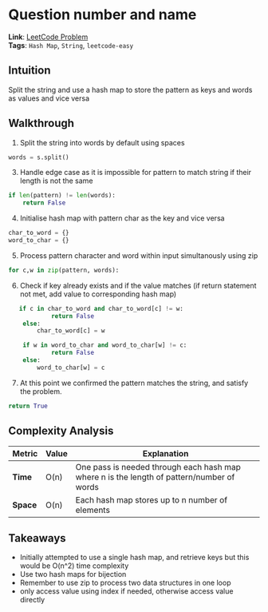 # Question number and name
**Link**: [LeetCode Problem](https://leetcode.com/problems/word-pattern/?envType=problem-list-v2&envId=nj0ovbs3)<br>
**Tags**: `Hash Map`, `String`, `leetcode-easy`

## Intuition
Split the string and use a hash map to store the pattern as keys and words as values and vice versa

## Walkthrough
1. Split the string into words by default using spaces
```python
words = s.split()
```
3. Handle edge case as it is impossible for pattern to match string if their length is not the same
```python
if len(pattern) != len(words):
    return False
```
4. Initialise hash map with pattern char as the key and vice versa
```python
char_to_word = {}
word_to_char = {}
```
5. Process pattern character and word within input simultanously using zip
```python
for c,w in zip(pattern, words):
```
6. Check if key already exists and if the value matches (if return statement not met, add value to corresponding hash map)
```python
   if c in char_to_word and char_to_word[c] != w:
            return False
    else:
        char_to_word[c] = w

    if w in word_to_char and word_to_char[w] != c:
            return False
    else:
        word_to_char[w] = c
```
7. At this point we confirmed the pattern matches the string, and satisfy the problem.
```python
return True
```

## Complexity Analysis 
| Metric  | Value | Explanation |  
|---------|-------|-------------|  
| **Time**  | O(n) | One pass is needed through each hash map where n is the length of pattern/number of words |  
| **Space** | O(n) | Each hash map stores up to n number of elements |  

## Takeaways
- Initially attempted to use a single hash map, and retrieve keys but this would be O(n^2) time complexity
- Use two hash maps for bijection
- Remember to use zip to process two data structures in one loop
- only access value using index if needed, otherwise access value directly

